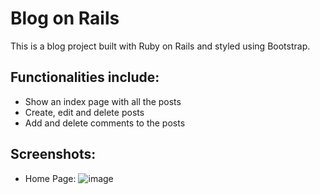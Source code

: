 # Blog on Rails

This is a blog project built with Ruby on Rails and styled using Bootstrap. 

## Functionalities include:

* Show an index page with all the posts
* Create, edit and delete posts
* Add and delete comments to the posts

## Screenshots:
- Home Page:
![image](https://user-images.githubusercontent.com/71687298/189970301-d9b0d7df-001d-45a4-8c3c-bcfa7404a10c.PNG)
